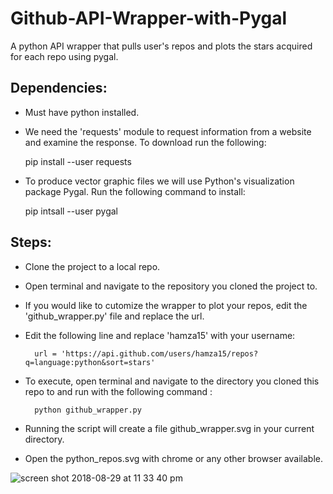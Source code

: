# Github-API-Wrapper-with-Pygal
A python API wrapper that pulls user's repos and plots the stars acquired for each repo using pygal.

## Dependencies:

- Must have python installed.
- We need the 'requests' module to request information from a website and examine the response. To download run the following:

	pip install --user requests
	
- To produce vector graphic files we will use Python's visualization package Pygal. Run the following command to install:
	
	pip intsall --user pygal
	
## Steps:

- Clone the project to a local repo.
- Open terminal and navigate to the repository you cloned the project to.
- If you would like to cutomize the wrapper to plot your repos, edit the 'github_wrapper.py' file and replace the url.
- Edit the following line and replace 'hamza15' with your username:

        url = 'https://api.github.com/users/hamza15/repos?q=language:python&sort=stars'
	
- To execute, open terminal and navigate to the directory you cloned this repo to and run with the following command :
	
        python github_wrapper.py

- Running the script will create a file github_wrapper.svg in your current directory.
- Open the python_repos.svg with chrome or any other browser available.

![screen shot 2018-08-29 at 11 33 40 pm](https://user-images.githubusercontent.com/5506327/44828036-0899f200-abe4-11e8-8cf4-600e13c51d6d.png)
